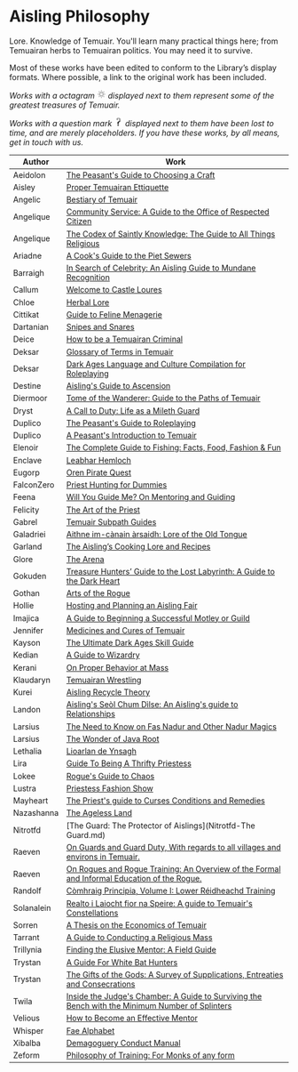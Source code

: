 # Aisling Philosophy

Lore. Knowledge of Temuair. You'll learn many practical things here;
from Temuairan herbs to Temuairan politics. You may need it to
survive.

Most of these works have been edited to conform to the Library’s display
formats. Where possible, a link to the original work has been included.

_Works with a octagram ![octagram](../images/octagram.png) displayed next to
them represent some of the greatest treasures of Temuair._

_Works with a question mark ![questionmark](../images/questionmark.png)
displayed next to them have been lost to time, and are merely placeholders. If
you have these works, by all means, get in touch with us._


|       Author       |                                                               Work                                                               |
|--------------------|----------------------------------------------------------------------------------------------------------------------------------|
| Aeidolon           | [The Peasant's Guide to Choosing a Craft](Aeidolon-The-Peasant's-Guide.md)                                                       |
| Aisley             | [Proper Temuairan Ettiquette](Aisley-Proper-Temuairan-Etiquette.md)                                                              |
| Angelic            | [Bestiary of Temuair](Angelic-Beastiary-Of-Temuair.md)                                                                           |
| Angelique          | [Community Service: A Guide to the Office of Respected Citizen](Angelique-A-Guide-To-The-Office-Of-Respected-Citizen.md)         |
| Angelique          | [The Codex of Saintly Knowledge: The Guide to All Things Religious](Angelique-Codex-Of-Saintly-Knowledge.md)                     |
| Ariadne            | [A Cook's Guide to the Piet Sewers](Ariadne-A-Cook's-Guide-To-The-Piet-Sewers.md)                                                |
| Barraigh           | [In Search of Celebrity: An Aisling Guide to Mundane Recognition](Barraigh-In-Search-Of-Celebrity.md)                            |
| Callum             | [Welcome to Castle Loures](Callum-Welcome-To-Castle-Loures.md)                                                                   |
| Chloe              | [Herbal Lore](Chloe-Herbal-Lore.md)                                                                                              |
| Cittikat           | [Guide to Feline Menagerie](Cittikat-Guide-To-Feline-Menagerie.md)                                                               |
| Dartanian          | [Snipes and Snares](Dartanian-Snipes-And-Snares.md)                                                                              |
| Deice              | [How to be a Temuairan Criminal](Deice-How-To-Be-A-Temuairan-Criminal.md)                                                        |
| Deksar             | [Glossary of Terms in Temuair](Deksar-Glossary.md)                                                                               |
| Deksar             | [Dark Ages Language and Culture Compilation for Roleplaying](Deksar-Language-And-Culture.md)                                     |
| Destine            | [Aisling's Guide to Ascension](Destine-Aisling-Guide-To-Ascension.md)                                                            |
| Diermoor           | [Tome of the Wanderer: Guide to the Paths of Temuair](Diermoor-Tome-Of-The-Wanderer.md)                                          |
| Dryst              | [A Call to Duty: Life as a Mileth Guard](Dryst-A-Call-To-Duty.md)                                                                |
| Duplico            | [The Peasant's Guide to Roleplaying](Duplico-Peasant-Guide-To-Roleplaying.md)                                                    |
| Duplico            | [A Peasant's Introduction to Temuair](Duplico-Peasants-Introduction-To-Temuair.md)                                               |
| Elenoir            | [The Complete Guide to Fishing: Facts, Food, Fashion & Fun](Elenoir-Complete-Guide-To-Fishing.md)                                |
| Enclave            | [Leabhar Hemloch](Enclave-Leabhar-Hemloch.md)                                                                                    |
| Eugorp             | [Oren Pirate Quest](Eugorp-Oren-Pirates-Quest.md)                                                                                |
| FalconZero         | [Priest Hunting for Dummies](FalconZero-Priest-Hunting-For-Dummies.md)                                                           |
| Feena              | [Will You Guide Me? On Mentoring and Guiding](Feena-Will-You-Guide-Me.md)                                                        |
| Felicity           | [The Art of the Priest](Felicity-The-Art-Of-Priest.md)                                                                           |
| Gabrel             | [Temuair Subpath Guides](Gabrel-Temuair-Subpath-Guides.md)                                                                       |
| Galadriei          | [Aithne im-cànain àrsaidh: Lore of the Old Tongue](Galadriei-Aithne-Im-Canian-Arsaidh.md)                                      |
| Garland            | [The Aisling’s Cooking Lore and Recipes](Garland-The-Aisling's-Cooking-Lore-And-Recipes.md)                                    |
| Glore              | [The Arena](Glore-The-Arena.md)                                                                                                  |
| Gokuden            | [Treasure Hunters’ Guide to the Lost Labyrinth: A Guide to the Dark Heart](Gokuden-Treasure-Hunter-Guide-To-The-Lost-Labyrinth.md) |
| Gothan             | [Arts of the Rogue](Gothan-Arts-Of-The-Rogue.md)                                                                                 |
| Hollie             | [Hosting and Planning an Aisling Fair](Hollie-Hosting-And-Planning-An-Aisling-Fair.md)                                           |
| Imajica            | [A Guide to Beginning a Successful Motley or Guild](Imajica-A-Guide-To-Beginning-A-Successful-Motley-Or-Guild.md)                |
| Jennifer           | [Medicines and Cures of Temuair](Jennifer-Medicines-And-Cures-Of-Temuair.md)                                                     |
| Kayson             | [The Ultimate Dark Ages Skill Guide](Kayson-Ultimate-Dark-Ages-Skill-Guide.md)                                                   |
| Kedian             | [A Guide to Wizardry](Kedian-A-Guide-To-Wizardry.md)                                                                             |
| Kerani             | [On Proper Behavior at Mass](Kerani-On-Proper-Behavior-At-Mass.md)                                                               |
| Klaudaryn          | [Temuairan Wrestling](Klaudaryn-Temuairan-Wrestling.md)                                                                          |
| Kurei              | [Aisling Recycle Theory](Kurei-Aisling-Recycle-Theory.md)                                                                        |
| Landon             | [Aisling's Seòl Chum Dìlse: An Aisling's guide to Relationships](Landon-Aisling-Seol-Chum-Dilse.md)                            |
| Larsius            | [The Need to Know on Fas Nadur and Other Nadur Magics](Larsius-The-Need-To-Know-On-Fas-Nadur.md)                                 |
| Larsius            | [The Wonder of Java Root](Larsius-The-Wonder-Of-Java-Root.md)                                                                    |
| Lethalia           | [Lioarlan de Ynsagh](Lethalia-Lioarlan-De-Ynsagh.md)                                                                             |
| Lira               | [Guide To Being A Thrifty Priestess](Lira-Guide-To-Being-A-Thrifty-Priestess.md)                                                 |
| Lokee              | [Rogue's Guide to Chaos](Lokee-Rogues-Guide-To-Chaos.md)                                                                         |
| Lustra             | [Priestess Fashion Show](Lustra-Priestess-Fashion-Show.md)                  |
| Mayheart           | [The Priest's guide to Curses Conditions and Remedies](Mayheart-Priests-Guide-To-Curses-Conditions-And-Remedies.md)              |
| Nazashanna         | [The Ageless Land](Nazashanna-The-Ageless-Land.md)                                                                               |
| Nitrotfd           | [The Guard: The Protector of Aislings](Nitrotfd-The Guard.md)                                                                    |
| Raeven             | [On Guards and Guard Duty, With regards to all villages and environs in Temuair.](Raeven-On-Guards-And-Guard-Duty.md)            |
| Raeven             | [On Rogues and Rogue Training: An Overview of the Formal and Informal Education of the Rogue.](Raeven-On-Rogues-And-Rogue-Training.md) |
| Randolf            | [Còmhraig Principia, Volume I: Lower Réidheachd Training](Randolf-Comhraig-Principia.md)                                       |
| Solanalein         | [Realto i Laiocht fior na Speire: A guide to Temuair's Constellations](Solanalein-Realto-I-Laiocht-Fior-Na-Speire.md)            |
| Sorren             | [A Thesis on the Economics of Temuair](Sorren-Economics-Thesis.md)                                                               |
| Tarrant            | [A Guide to Conducting a Religious Mass](Tarrant-A-Guide-To-Conducting-A-Religious-Mass.md)                                      |
| Trillynia          | [Finding the Elusive Mentor: A Field Guide](Trillynia-Finding-The-Elusive-Mentor.md)                                             |
| Trystan            | [A Guide For White Bat Hunters](Trystan-A-Guide-For-White-Bat-Hunters.md)                                                        |
| Trystan            | [The Gifts of the Gods: A Survey of Supplications, Entreaties and Consecrations](Trystan-The-Gifts-Of-The-Gods.md)               |
| Twila              | [Inside the Judge's Chamber: A Guide to Surviving the Bench with the Minimum Number of Splinters](Twila-Inside-The-Judges-Chamber.md) |
| Velious            | [How to Become an Effective Mentor](Velious-How-To-Become-An-Effective-Mentor.md)                                                |
| Whisper            | [Fae Alphabet](Whisper-Fae-Alphabet.md)                                                                                          |
| Xibalba            | [Demagoguery Conduct Manual](Xibalba-Demagoguery-Conduct-Manual.md)                                                              |
| Zeform             | [Philosophy of Training: For Monks of any form](Zeform-Philosophy-Of-Training.md)                                                |

